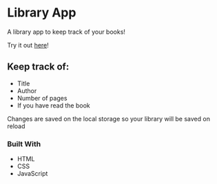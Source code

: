 # Library App

A library app to keep track of your books!

Try it out [here](https://aayush-s.github.io/Library-App/)!

## Keep track of:

- Title
- Author
- Number of pages
- If you have read the book

Changes are saved on the local storage so your library will be saved on reload

### Built With

- HTML
- CSS
- JavaScript
